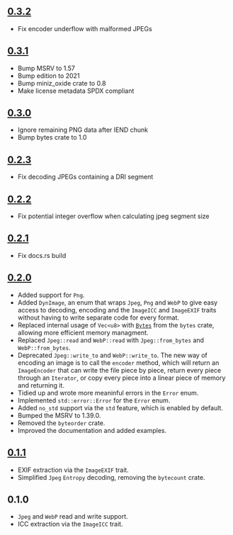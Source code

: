 ## [0.3.2]

* Fix encoder underflow with malformed JPEGs

[0.3.2]: https://github.com/paolobarbolini/img-parts/compare/v0.3.1...v0.3.2

## [0.3.1]

* Bump MSRV to 1.57
* Bump edition to 2021
* Bump miniz_oxide crate to 0.8
* Make license metadata SPDX compliant

[0.3.1]: https://github.com/paolobarbolini/img-parts/compare/v0.3.0...v0.3.1

## [0.3.0]

* Ignore remaining PNG data after IEND chunk
* Bump bytes crate to 1.0

[0.3.0]: https://github.com/paolobarbolini/img-parts/compare/v0.2.3...v0.3.0

## [0.2.3]

* Fix decoding JPEGs containing a DRI segment

[0.2.3]: https://github.com/paolobarbolini/img-parts/compare/v0.2.2...v0.2.3

## [0.2.2]

* Fix potential integer overflow when calculating jpeg segment size

[0.2.2]: https://github.com/paolobarbolini/img-parts/compare/v0.2.1...v0.2.2

## [0.2.1]

* Fix docs.rs build

[0.2.1]: https://github.com/paolobarbolini/img-parts/compare/v0.2.0...v0.2.1

## [0.2.0]

* Added support for `Png`.
* Added `DynImage`, an enum that wraps `Jpeg`, `Png` and `WebP` to give easy
  access to decoding, encoding and the `ImageICC` and `ImageEXIF` traits
  without having to write separate code for every format.
* Replaced internal usage of `Vec<u8>` with [`Bytes`][bytes05] from the
  `bytes` crate, allowing more efficient memory managment.
* Replaced `Jpeg::read` and `WebP::read` with `Jpeg::from_bytes`
  and `WebP::from_bytes`.
* Deprecated `Jpeg::write_to` and `WebP::write_to`. The new way of encoding
  an image is to call the `encoder` method, which will return an `ImageEncoder`
  that can write the file piece by piece, return every piece through an
  `Iterator`, or copy every piece into a linear piece of memory and returning it.
* Tidied up and wrote more meaninful errors in the `Error` enum.
* Implemented `std::error::Error` for the `Error` enum.
* Added `no_std` support via the `std` feature, which is enabled by default.
* Bumped the MSRV to 1.39.0.
* Removed the `byteorder` crate.
* Improved the documentation and added examples.

[bytes05]: https://docs.rs/bytes/0.5/bytes/struct.Bytes.html
[0.2.0]: https://github.com/paolobarbolini/img-parts/compare/v0.1.1...v0.2.0

## [0.1.1]

* EXIF extraction via the `ImageEXIF` trait.
* Simplified `Jpeg` `Entropy` decoding, removing the `bytecount` crate.

[0.1.1]: https://github.com/paolobarbolini/img-parts/compare/v0.1.0...v0.1.1

## 0.1.0

* `Jpeg` and `WebP` read and write support.
* ICC extraction via the `ImageICC` trait.
